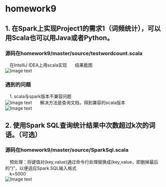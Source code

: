 # homework9
## 1. 在Spark上实现Project1的需求1（词频统计），可以用Scala也可以用Java或者Python。
### 源码在homework9/master/source/testwordcount.scala
&ensp;&ensp;在IntelliJ IDEA上用scala实现  
&ensp;&ensp;结果截图  
![Image text](https://raw.github.com/cjjloves/homework9/master/screenshot/result)  
### 遇到的问题
&ensp;&ensp;1. scala与spark版本不兼容问题  
![Image text](https://raw.github.com/cjjloves/homework9/master/problems/版本不兼容.JPG)  
&ensp;&ensp;解决方法是查询文档，得到兼容的scala版本  
![Image text](https://raw.github.com/cjjloves/homework9/master/problems/版本不兼容2.JPG) 
## 2. 使用Spark SQL查询统计结果中次数超过k次的词语。（可选）
### 源码在homework9/master/source/SparkSql.scala
&ensp;&ensp;预处理：将键值对(key,value)通过命令行处理替换成(key,value，即删掉最后的“)”，以便适应Spark SQL输入格式  
&ensp;&ensp;k=5000  
![Image text](https://raw.github.com/cjjloves/homework9/master/screenshot/sql-result.JPG)  
